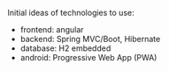 Initial ideas of technologies to use: 
- frontend: angular
- backend: Spring MVC/Boot, Hibernate
- database: H2 embedded
- android: Progressive Web App (PWA)